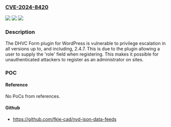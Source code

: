 ### [CVE-2024-8420](https://cve.mitre.org/cgi-bin/cvename.cgi?name=CVE-2024-8420)
![](https://img.shields.io/static/v1?label=Product&message=DHVC%20Form&color=blue)
![](https://img.shields.io/static/v1?label=Version&message=*%3C%3D%202.4.7%20&color=brighgreen)
![](https://img.shields.io/static/v1?label=Vulnerability&message=CWE-266%20Incorrect%20Privilege%20Assignment&color=brighgreen)

### Description

The DHVC Form plugin for WordPress is vulnerable to privilege escalation in all versions up to, and including, 2.4.7. This is due to the plugin allowing a user to supply the 'role' field when registering. This makes it possible for unauthenticated attackers to register as an administrator on sites.

### POC

#### Reference
No PoCs from references.

#### Github
- https://github.com/fkie-cad/nvd-json-data-feeds

